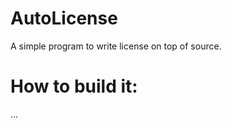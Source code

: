 AutoLicense
===========

A simple program to write license on top of source.

How to build it:
================

...
